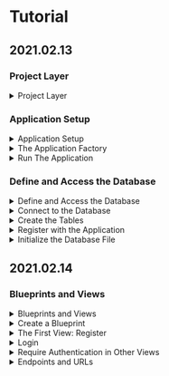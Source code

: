 # Tutorial

## 2021.02.13

### Project Layer

<details>

<summary>Project Layer</summary >

- Tutorial 프로젝트 디렉토리 내부 구조

  - flaskr/: 어플리케이션 소스와 파일을 보관할 파이썬 패키지

  - tests/: 테스트 모듈들을 보관할 디렉토리

  - venv/: 프로젝트를 위한 파이썬 가상환경

    - 이 프로젝트의 경우 ../venv/의 가상환경 사용한다.

</details>

### Application Setup

<details>

<summary>Application Setup</summary>

- Flask application은 Flask class의 인스턴스로 설정과 URL등이 모두 클래스에 등록되어있다.

- Flask 인스턴스를 글로벌하게 만드는 것은 프로젝트 규모가 커져가면서 문제를 야기할 수 있기 때문에 함수를 통해서 인스턴스를 생성할 것이다.

  - application factory

</details>

<details>

<summary>The Application Factory</summary>

- flaskr/__init__.py

  1) application factory를 포함한다.

  2) flaskr 디렉토리가 패키지임을 파이썬에게 알려준다.

  - create_app(): application factory function 및 application 기본 설정

</details>

<details>

<summary>Run The Application</summary>

- Flask 패키지의 최상위 디렉토리에서 application을 실행하도록 한다.

- For Linux and Mac:

```shell
$ export FLASK_APP=flaskr
$ export FLASK_ENV=development
$ flask run
```

</details>

### Define and Access the Database

<details>

<summary>Define and Access the Database</summary>

- 이 프로젝트에서는 SQLite DB를 사용한다.

- 파이썬은 SQLite를 지원하는 모듈 sqlite3를 지원한다.

- SQLite

  - python built-in module

  - 별도의 database server설정이 필요없어서 편하다.

  - 동시접속에서 성능 문제 있을 수 있지만, 작은 프로젝트에서는 문제 없다.

</details>

<details>

<summary>Connect to the Database</summary>

- database connection 생성

  - request에 의해서 connection 생성 후 response 반환 전에 close

- flaskr/db.py

  1) get_db(): g 객체에 접근해서 db 연결설정한다.

  2) close_db(): g 객체에 db 연결 존재하는 경우 종료한다.

</details>

<details>

<summary>Create the Tables</summary>

- SQLite에서 데이터는 table과 columns에 저장된다.

- Flaskr에서 사용자 정보는 user, 게시물은 post 테이블에 저장한다.

- flaskr/schema.sql

  - 테이블 생성

- flaskr/db.py

  1) init_db(): db 설정 초기화한다. db 연결 생성 및 테이블 생성.

  2) init_db_command(): init-db 명령어 설정.

</details>

<details>

<summary>Register with the Application</summary>

- close_db(), init_db_command() 함수는 application 인스턴스에 등록되어야 한다.

- flaskr/db.py

  1) init_db(): close_db, init_db_command 함수 등록

- flaskr/__init__.py

  1) create_app() 함수 하단에 db.init_app() 호출 추가

</details>

<details>

<summary>Initialize the Database File</summary>

- init-db 명령어가 app에 등록되어서 flask run과 같이 사용가능

```shell
$ flask init-db
Initialized the database.
```

- flaskr/instance dir 내부에 flask.sqlite 생성

</details>

## 2021.02.14

### Blueprints and Views

<details>

<summary>Blueprints and Views</summary>

- view function: application으로 온 요청에 대한 응답을 위한 코드

- request URL과 매칭하기 위해서 Flask는 pattern을 사용한다.

</details>

<details>

<summary>Create a Blueprint</summary>

- blueprint: 뷰와 관련된 코드들을 관리하는 방법

  - 뷰와 코드들을 application에 직접 등록하는 것이 아니라 blueprint에 등록하고 해당 blueprint가 factory function에서 app에 등록된다.

  - Flaskr's blueprint

    1) authentication function

    2) blog post function

- flaskr/auth.py

  1) Blueprint 객체 생성

- flaskr/__init.py__

  1) register_blueprint(): blueprint 객체 등록 - auth.bp

</details>

<details>

<summary>The First View: Register</summary>

- /auth/register에 접근 시 register 뷰 반환

- flaskr/auth.py

  1) register(): /auth/register URL 접근시에 사용자의 username, password를 입력받아 유효성 검사 후 등록한다.

</details>

<details>

<summary>Login</summary>

- flaskr/auth.py

  1) login(): user 정보 확인하여서 로그인 하는 함수. 로그인 후 session에 user_id 등록.

  2) load_logged_in_user(): app request에 대한 함수 실행전에 session을 확인하도록 하는 함수.

  3) logout(): session 정보 삭제하여서 로그아웃 처리.

</details>

<details>

<summary>Require Authentication in Other Views</summary>

- flaskr/auth.py

  1) login_require(): blog post 시에 사용자의 로그인 유무를 확인하는 함수.

</details>

<details>

<summary>Endpoints and URLs</summary>

- endpoint: view와 연결된 이름, URL로 view와 연결되는 이름.

</details>